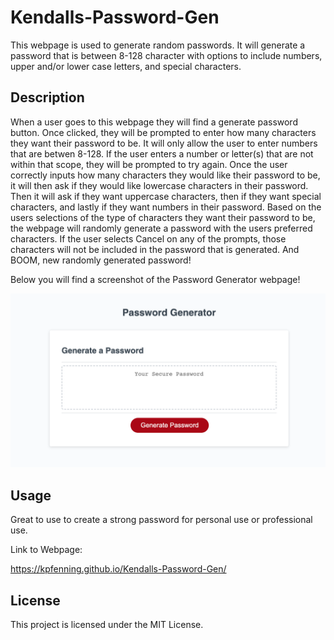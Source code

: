 # Kendalls-Password-Gen

This webpage is used to generate random passwords. It will generate a password that is between 8-128 character with options to include numbers, upper and/or lower case letters, and special characters. 

## Description 

When a user goes to this webpage they will find a generate password button. Once clicked, they will be prompted to enter how many characters they want their password to be. It will only allow the user to enter numbers that are betwen 8-128. If the user enters a number or letter(s) that are not within that scope, they will be prompted to try again. Once the user correctly inputs how many characters they would like their password to be, it will then ask if they would like lowercase characters in their password. Then it will ask if they want uppercase characters, then if they want special characters, and lastly if they want numbers in their password. Based on the users selections of the type of characters they want their password to be, the webpage will randomly generate a password with the users preferred characters. If the user selects Cancel on any of the prompts, those characters will not be included in the password that is generated. And BOOM, new randomly generated password!

Below you will find a screenshot of the Password Generator webpage!

![screenschot of webpage](<assets/images/Screen Shot 2023-08-10 at 2.25.09 PM.png>)

## Usage

Great to use to create a strong password for personal use or professional use. 

Link to Webpage:

https://kpfenning.github.io/Kendalls-Password-Gen/



## License

This project is licensed under the MIT License.